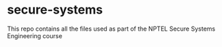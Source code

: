 # secure-systems
This repo contains all the files used as part of the NPTEL Secure Systems Engineering course
